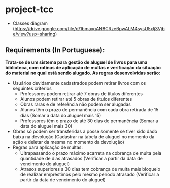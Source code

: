 # project-tcc

- Classes diagram (https://drive.google.com/file/d/1bmaxqAN8CRze6pwALM4sysU5xlj3Vjbe/view?usp=sharing)

## Requirements (In Portuguese):

**Trata-se de um sistema para gestão de aluguel de livros para uma biblioteca, com rotinas de aplicação de multas e verificação da situação do material no qual está sendo alugado. As regras desenvolvidas serão:**
- Usuários devidamente cadastrados podem retirar livros com os seguintes critérios
  - Professores podem retirar até 7 obras de titulos diferentes
  - Alunos podem retirar até 5 obras de titulos diferentes
  - Obras raras e de referência não podem ser alugadas
  - Alunos têm o prazo de permanência com cada obra retirada de 15 dias (Somar a data do aluguel mais 15)
  - Professores têm o prazo de até 30 dias de permanência (Somar a data do aluguel mais 30)
- Obras só podem ser transferidas a posse somente se tiver sido dado baixa na devolução  (Cadastrar na tabela de aluguel no momento da ação e deletar da mesma no momento da devolução)
- Regras para aplicação de multas:
  - Ultrapassando o prazo máximo acarreta na cobrança de multa pela quantidade de dias atrasados (Verificar a partir da data de vencimento do aluguel)
  - Atrasos superiores a 30 dias tem cobrança de multa mais bloqueio de realizar empréstimos pelo mesmo período atrasado (Verificar a partir da data de vencimento do aluguel)
